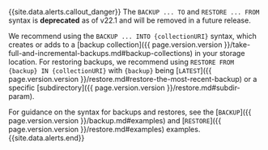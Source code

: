 {{site.data.alerts.callout_danger}}
The `BACKUP ... TO` and `RESTORE ... FROM` syntax is **deprecated** as of v22.1 and will be removed in a future release.

We recommend using the `BACKUP ... INTO {collectionURI}` syntax, which creates or adds to a [backup collection]({{ page.version.version }}/take-full-and-incremental-backups.md#backup-collections) in your storage location. For restoring backups, we recommend using `RESTORE FROM {backup} IN {collectionURI}` with `{backup}` being [`LATEST`]({{ page.version.version }}/restore.md#restore-the-most-recent-backup) or a specific [subdirectory]({{ page.version.version }}/restore.md#subdir-param).

For guidance on the syntax for backups and restores, see the [`BACKUP`]({{ page.version.version }}/backup.md#examples) and [`RESTORE`]({{ page.version.version }}/restore.md#examples) examples.
{{site.data.alerts.end}}
